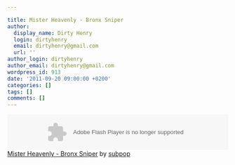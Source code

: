 ```yaml
---

title: Mister Heavenly - Bronx Sniper
author:
  display_name: Dirty Henry
  login: dirtyhenry
  email: dirtyhenry@gmail.com
  url: ''
author_login: dirtyhenry
author_email: dirtyhenry@gmail.com
wordpress_id: 913
date: '2011-09-20 09:00:00 +0200'
categories: []
tags: []
comments: []
---
```

<object height="81" width="100%"><param name="movie" value="http://player.soundcloud.com/player.swf?url=http%3A%2F%2Fapi.soundcloud.com%2Ftracks%2F17789490&"></param><param name="allowscriptaccess" value="always"></param><embed allowscriptaccess="always" height="81" src="http://player.soundcloud.com/player.swf?url=http%3A%2F%2Fapi.soundcloud.com%2Ftracks%2F17789490&" type="application/x-shockwave-flash" width="100%"></embed></object><span><a href="http://soundcloud.com/subpop/mister-heavenly-bronx-sniper">Mister Heavenly - Bronx Sniper</a> by <a href="http://soundcloud.com/subpop">subpop</a></span>
